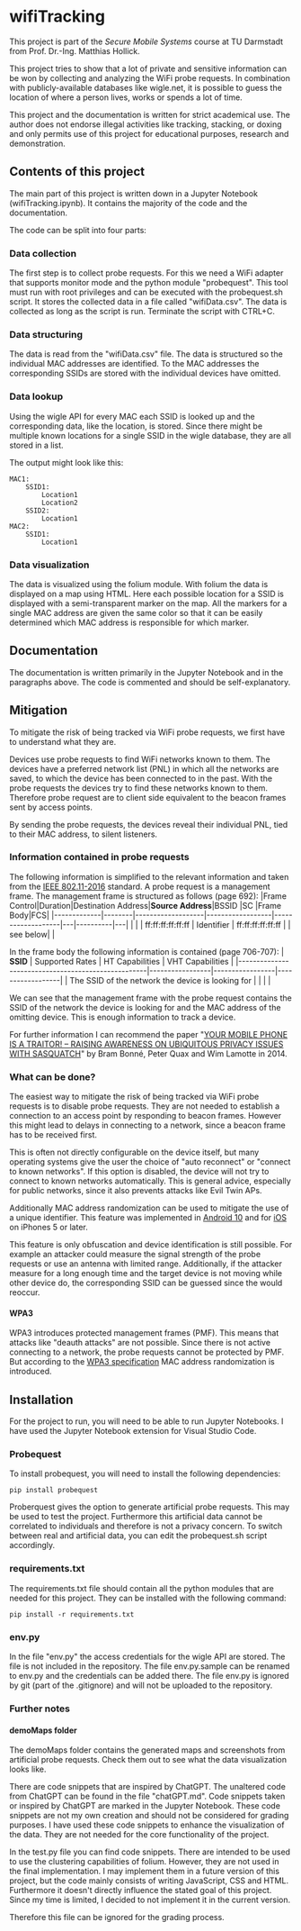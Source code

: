 # wifiTracking

This project is part of the *Secure Mobile Systems* course at TU Darmstadt from Prof. Dr.-Ing. Matthias Hollick. 

This project tries to show that a lot of private and sensitive information can be won by collecting and analyzing the WiFi probe requests. In combination with publicly-available databases like wigle.net, it is possible to guess the location of where a person lives, works or spends a lot of time.

This project and the documentation is written for strict academical use. The author does not endorse illegal activities like tracking, stacking, or doxing and only permits use of this project for educational purposes, research and demonstration.

## Contents of this project
The main part of this project is written down in a Jupyter Notebook (wifiTracking.ipynb). It contains the majority of the code and the documentation. 

The code can be split into four parts:

### Data collection
The first step is to collect probe requests. For this we need a WiFi adapter that supports monitor mode and the python module "probequest". 
This tool must run with root privileges and can be executed with the probequest.sh script. It stores the collected data in a file called "wifiData.csv".
The data is collected as long as the script is run. Terminate the script with CTRL+C.

### Data structuring
The data is read from the "wifiData.csv" file. The data is structured so the individual MAC addresses are identified. To the MAC addresses the corresponding SSIDs are stored with the individual devices have omitted.

### Data lookup
Using the wigle API for every MAC each SSID is looked up and the corresponding data, like the location, is stored. Since there might be multiple known locations for a single SSID in the wigle database, they are all stored in a list.

The output might look like this:
```
MAC1:
    SSID1:
        Location1
        Location2
    SSID2:
        Location1
MAC2:
    SSID1:
        Location1
```

### Data visualization
The data is visualized using the folium module. With folium the data is displayed on a map using HTML. 
Here each possible location for a SSID is displayed with a semi-transparent marker on the map. All the markers for a single MAC address are given the same color so that it can be easily determined which MAC address is responsible for which marker. 

## Documentation
The documentation is written primarily in the Jupyter Notebook and in the paragraphs above. The code is commented and should be self-explanatory.

## Mitigation
To mitigate the risk of being tracked via WiFi probe requests, we first have to understand what they are.

Devices use probe requests to find WiFi networks known to them. The devices have a preferred network list (PNL) in which all the networks are saved, to which the device has been connected to in the past. With the probe requests the devices try to find these networks known to them. Therefore probe request are to client side equivalent to the beacon frames sent by access points.

By sending the probe requests, the devices reveal their individual PNL, tied to their MAC address, to silent listeners.

### Information contained in probe requests
The following information is simplified to the relevant information and taken from the [IEEE 802.11-2016](https://ieeexplore.ieee.org/document/7786995) standard.
A probe request is a management frame. The management frame is structured as follows (page 692):
|Frame Control|Duration|Destination Address|**Source Address**|BSSID              |SC |Frame Body|FCS|
|-------------|--------|-------------------|------------------|-------------------|---|----------|---|
|             |        | ff:ff:ff:ff:ff:ff | Identifier       | ff:ff:ff:ff:ff:ff |   | see below|   |

In the frame body the following information is contained (page 706-707):
| **SSID**                                           | Supported Rates | HT Capabilities | VHT Capabilities |
|----------------------------------------------------|-----------------|-----------------|------------------|
| The SSID of the network the device is looking for  |                 |                 |                  |

We can see that the management frame with the probe request contains the SSID of the network the device is looking for and the MAC address of the omitting device. 
This is enough information to track a device.

For further information I can recommend the paper "[YOUR MOBILE PHONE IS A TRAITOR! – RAISING AWARENESS ON UBIQUITOUS PRIVACY ISSUES WITH SASQUATCH](https://brambonne.com/docs/bonne14sasquatch.pdf)" by Bram Bonné, Peter Quax and Wim Lamotte in 2014.

### What can be done?
The easiest way to mitigate the risk of being tracked via WiFi probe requests is to disable probe requests. They are not needed to establish a connection to an access point by responding to beacon frames. However this might lead to delays in connecting to a network, since a beacon frame has to be received first.

This is often not directly configurable on the device itself, but many operating systems give the user the choice of "auto reconnect" or "connect to known networks". If this option is disabled, the device will not try to connect to known networks automatically. This is general advice, especially for public networks, since it also prevents attacks like Evil Twin APs.

Additionally MAC address randomization can be used to mitigate the use of a unique identifier. This feature was implemented in [Android 10](https://source.android.com/docs/core/connect/wifi-mac-randomization) and for [iOS](https://support.apple.com/guide/security/wi-fi-privacy-secb9cb3140c/web) on iPhones 5 or later.

This feature is only obfuscation and device identification is still possible. For example an attacker could measure the signal strength of the probe requests or use an antenna with limited range. Additionally, if the attacker measure for a long enough time and the target device is not moving while other device do, the corresponding SSID can be guessed since the would reoccur. 

#### WPA3
WPA3 introduces protected management frames (PMF). This means that attacks like "deauth attacks" are not possible. Since there is not active connecting to a network, the probe requests cannot be protected by PMF. But according to the [WPA3 specification](https://www.wi-fi.org/download.php?file=/sites/default/files/private/WPA3%20Specification%20v3.1.pdf) MAC address randomization is introduced.

## Installation
For the project to run, you will need to be able to run Jupyter Notebooks. I have used the Jupyter Notebook extension for Visual Studio Code.

### Probequest
To install probequest, you will need to install the following dependencies:
```
pip install probequest
```
Proberquest gives the option to generate artificial probe requests. This may be used to test the project. Furthermore this artificial data cannot be correlated to individuals and therefore is not a privacy concern.
To switch between real and artificial data, you can edit the probequest.sh script accordingly.

### requirements.txt
The requirements.txt file should contain all the python modules that are needed for this project. They can be installed with the following command:
```
pip install -r requirements.txt
```

### env.py
In the file "env.py" the access credentials for the wigle API are stored. The file is not included in the repository. The file env.py.sample can be renamed to env.py and the credentials can be added there. The file env.py is ignored by git (part of the .gitignore) and will not be uploaded to the repository.

### Further notes

#### demoMaps folder
The demoMaps folder contains the generated maps and screenshots from artificial probe requests. Check them out to see what the data visualization looks like.

There are code snippets that are inspired by ChatGPT. The unaltered code from ChatGPT can be found in the file "chatGPT.md". Code snippets taken or inspired by ChatGPT are marked in the Jupyter Notebook. These code snippets are not my own creation and should not be considered for grading purposes. 
I have used these code snippets to enhance the visualization of the data. They are not needed for the core functionality of the project.

In the test.py file you can find code snippets. There are intended to be used to use the clustering capabilities of folium. However, they are not used in the final implementation. I may implement them in a future version of this project, but the code mainly consists of writing JavaScript, CSS and HTML. Furthermore it doesn't directly influence the stated goal of this project. Since my time is limited, I decided to not implement it in the current version.

Therefore this file can be ignored for the grading process.